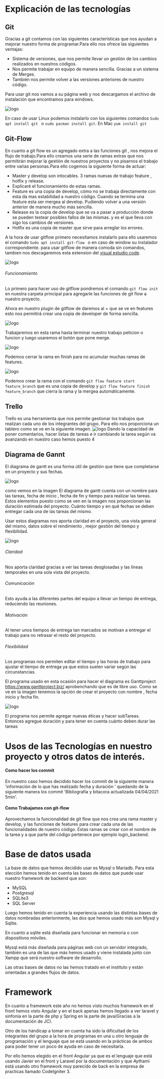  
# Explicación de las tecnologías

## Git

Gracias a git contamos con las siguientes características que nos ayudan a mejorar nuestro forma de programar.Para ello nos ofrece las siguientes ventajas:
- Sistema de versiones, que nos permite llevar un gestión de los cambios realizados en nuestros códigos.
- Nos permite trabajar en equipo de manera sencilla. Gracias a un sistema de Merges.
- También nos permite volver a las versiones anteriores de nuestro código.
 
Para usar git nos vamos a su página web y nos descargamos el archivo de instalación que encontramos para windows.
 
![logo](Imagenes/Tecnologias/git.PNG)
 
En caso de usar Linux  podemos instalarlo con los siguientes comandos 
`Sudo apt install git ` o `sudo pacman install git`. En Mac `yum install git`
 
## Git-Flow

En cuanto a git flow es un agregado extra a las funciones git , nos mejora el flujo de trabajo.Para ello creamos una serie de ramas extras que nos permitirán mejorar la gestión de nuestros proyectos y no pisarnos el trabajo entre varias personas.Para ello cogemos la siguiente forma de actuar:
- Master y develop son intocables.
3 ramas nuevas de trabajo feature , hotfix y release.    
- Explicaré el funcionamiento de estas ramas.
- Feature es una copia de develop, cómo no se trabaja directamente con esta da mas estabilidad a nuestro código. Cuando se termina una feature esta ser mergea al develop. Pudiendo volver a una versión anterior de manera mucho más sencilla.
- Release es la copia de develop que se va a pasar a producción donde se pueden testear posibles fallos de las mismas. y es el que lleva con sigo los cambios de versiones.
- Hotfix es una copia de master que sirve para arreglar los errores.
 
A la hora de usar gitflow primero necesitamos instalarlo para ello usaremos el comando `Sudo apt install git-flow ` o en caso de window su instalador correspondiente.
para usar gitflow de manera comoda sin comandos, tambien nos descagaremos esta extension del  [visual estudio code](https://marketplace.visualstudio.com/items?itemName=PsykoSoldi3r.vscode-git-flow).
 
![logo](Imagenes/Tecnologias/git-flow.PNG)
 
###### Funcionamiento

 Lo primero para hacer uso de gitflow pondremos el comando `git flow init` en nuestra carpeta principal para agregarle las funciones de git flow a nuestro proyecto.
 
 Ahora en nuestro plugin de gitflow de daremos al + que se ve en features  esto nos permitirá crear una copia de developer de forma sencilla.
 
![logo](Imagenes/Tecnologias/feature.PNG)
 
Trabajaremos en esta rama hasta terminar nuestro trabajo peticion o funcion y luego usaremos el botón que pone merge. 
 
![logo](Imagenes/Tecnologias/merge.PNG)
 
Podemos cerrar la rama en finish para no acumular muchas ramas de features. 
 
![logo](Imagenes/Tecnologias/merge.PNG)
 
Podemos crear la rama con el comando `git flow feature start feature_branch`
que es una copia de develop y `git flow feature finish feature_branch`  que cierra la rama y la mergea automáticamente.
 
## Trello

Trello es una herramienta que nos permite gestionar los trabajos que realizan cada uno de los integrantes del grupo.
Para ello nos proporciona un tablero como se ve en la siguiente imagen.
![logo](Imagenes/Tecnologias/trello.PNG)
Dando la capacidad de poner comentarios, hacer listas de tareas e ir cambiando la tarea según va avanzando en nuestro caso hemos puesto 4

## Diagrama de Gannt 

El diagrama de gantt es una forma útil de gestión que tiene que completarse en un proyecto y sus fechas.

![logo](Imagenes/Tecnologias/gantt.PNG)


como vemos en la imagen  El diagrama de gantt cuenta con un nombre para las tareas, fecha de inicio , fecha de fin y tiempo para realizar las tareas. Estos elementos puesto como se ven en la imagen nos proporcionan las duración estimada del proyecto. Cuánto tiempo y en qué fechas se deben entregar cada una de las tareas del mismo.

Usar estos diagramas nos aporta claridad en el proyecto, una vista general del mismo, datos sobre el rendimiento , mejor gestión del tiempo y flexibilidad.


![logo](Imagenes/Tecnologias/gantt2.jpg)

###### Claridad

Nos aporta claridad gracias a ver las tareas desglosadas y las líneas temporales en una sola vista del proyecto.

###### Comunicación

Esto ayuda a las diferentes partes del equipo a llevar un tiempo de entrega, reduciendo las reuniones.

###### Motivación

Al tener unos tiempos de entrega tan marcados se motivan a entregar el trabajo para no retrasar el resto del proyecto. 

###### Flexibilidad

Los programas  nos permiten editar el tiempo y las horas de trabajo para ajustar el tiempo de entrega ya que estos suelen variar según las circunstancias.


El programa usado en esta ocasión para hacer el diagrama es Ganttproject https://www.ganttproject.biz/ aprobenchando que es de libre uso. 
Como se ve en la imagen tenemos la opción de crear el proyecto con nombre , fecha inicio y fecha fin.

![logo](Imagenes/Tecnologias/gantt.PNG)

 El programa nos permite agregar nuevas éticas y hacer subTareas. Entonces agregue duración y  para tener en cuenta cuánto deben durar las tareas 



# Usos de las Tecnologías en nuestro proyecto y otros datos de interés.
 
#### Como hacer los commit 
 
En nuestro caso hemos decidido hacer los commit de la siguiente manera 'información de lo que has realizado fecha y duración ' quedando de la siguiente manera los commit 'Bibliografía y bitacora actualizada  04/04/2021 5min'.

#### Como Trabajamos con git-flow

Aprovechamos la funcionalidad de git flow que nos crea una rama master  y develop, y las funciones de features para crear cada una de las funcionalidades de nuestro código. Estas ramas se crear con el nombre de la tarea y a que parte del código pertenece  por ejemplo  login_backend.

# Base de datos usada

La base de datos que hemos decidido usar es Mysql o Mariadb.
Para esta elección hemos tenido en cuenta las bases de datos que puede usar nuestro framework de backend que son:
- MySQL
- Postgresql
- SQLite3
- SQL Server
 
Luego hemos tenido en cuenta la experiencia usando las distintas bases de datos  nombradas anteriormente, las dos que hemos usado más son Mysql y Sqlite.
 
 En cuanto a sqlite está diseñada para funcionar en memoria o con dispositivos móviles. 
 
Mysql está más diseñada para páginas web con un servidor integrado, también es una de las que más hemos usado y viene instalada junto con Xampp que será nuestro software de desarrollo.
 
Las otras bases de datos no las hemos tratado en el instituto y están orientadas a grandes flujos de datos.
 
# Framework

 En cuanto a framework este año no hemos visto muchos framework en el front hemos visto Angular y en el back apenas hemos llegado a ver laravel y sinfonía en la parte de php y Spring en la parte de java(Gracias a la documentación de JC).
 
 Otro de los hándicap a tomar en cuenta ha sido la dificultad de los integrantes del grupo a la hora de programas en una u otro lenguaje de programación y el lenguaje que se está usando en la prácticas de ambos para poder tener un poco de ayuda en caso de necesitarla.
 
 Por ello hemos elegido en el front Angular ya que es el lenguaje que está usando Javier en el front y Laravel por la documentación y que Aythami está usando otro framework muy parecido de back en la empresa de practicas llamado CodeIgniter 3. 

 
